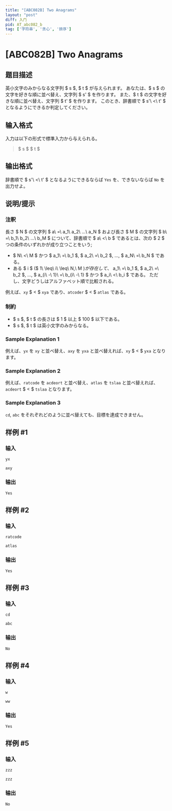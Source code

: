 ```yaml
---
title: "[ABC082B] Two Anagrams"
layout: "post"
diff: 入门
pid: AT_abc082_b
tag: ['字符串', '贪心', '排序']
---
```


# [ABC082B] Two Anagrams

## 题目描述

[problemUrl]: https://atcoder.jp/contests/abc082/tasks/abc082_b

英小文字のみからなる文字列 $ s $, $ t $ が与えられます。 あなたは、$ s $ の文字を好きな順に並べ替え、文字列 $ s' $ を作ります。 また、$ t $ の文字を好きな順に並べ替え、文字列 $ t' $ を作ります。 このとき、辞書順で $ s'\ <\ t' $ となるようにできるか判定してください。

## 输入格式

入力は以下の形式で標準入力から与えられる。

> $ s $ $ t $

## 输出格式

辞書順で $ s'\ <\ t' $ となるようにできるならば `Yes` を、できないならば `No` を出力せよ。

## 说明/提示

### 注釈

長さ $ N $ の文字列 $ a\ =\ a_1\ a_2\ ...\ a_N $ および長さ $ M $ の文字列 $ b\ =\ b_1\ b_2\ ...\ b_M $ について、辞書順で $ a\ <\ b $ であるとは、次の $ 2 $ つの条件のいずれかが成り立つことをいう;

- $ N\ <\ M $ かつ $ a_1\ =\ b_1 $, $ a_2\ =\ b_2 $, ..., $ a_N\ =\ b_N $ である。
- ある $ i $ ($ 1\ \leq\ i\ \leq\ N,\ M $) が存在して、$ a_1\ =\ b_1 $, $ a_2\ =\ b_2 $, ..., $ a_{i\ -\ 1}\ =\ b_{i\ -\ 1} $ かつ $ a_i\ <\ b_i $ である。 ただし、文字どうしはアルファベット順で比較される。

例えば、`xy` $ < $ `xya` であり、`atcoder` $ < $ `atlas` である。

### 制約

- $ s $, $ t $ の長さは $ 1 $ 以上 $ 100 $ 以下である。
- $ s $, $ t $ は英小文字のみからなる。

### Sample Explanation 1

例えば、`yx` を `xy` と並べ替え、`axy` を `yxa` と並べ替えれば、`xy` $ < $ `yxa` となります。

### Sample Explanation 2

例えば、`ratcode` を `acdeort` と並べ替え、`atlas` を `tslaa` と並べ替えれば、`acdeort` $ < $ `tslaa` となります。

### Sample Explanation 3

`cd`, `abc` をそれぞれどのように並べ替えても、目標を達成できません。

## 样例 #1

### 输入

```
yx
axy
```

### 输出

```
Yes
```

## 样例 #2

### 输入

```
ratcode
atlas
```

### 输出

```
Yes
```

## 样例 #3

### 输入

```
cd
abc
```

### 输出

```
No
```

## 样例 #4

### 输入

```
w
ww
```

### 输出

```
Yes
```

## 样例 #5

### 输入

```
zzz
zzz
```

### 输出

```
No
```

